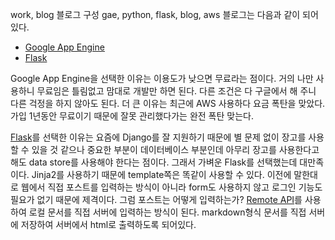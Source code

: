 work, blog
블로그 구성
gae, python, flask, blog, aws
블로그는 다음과 같이 되어있다.

* [Google App Engine](https://developers.google.com/appengine/)
* [Flask](http://flask.pocoo.org/)

Google App Engine을 선택한 이유는 이용도가 낮으면 무료라는 점이다. 거의 나만 사용하니 무료임은 틀림없고 맘대로 개발만 하면 된다. 다른 조건은 다 구글에서 해 주니 다른 걱정을 하지 않아도 된다.
더 큰 이유는 최근에 AWS 사용하다 요금 폭탄을 맞았다. 가입 1년동안 무료이기 때문에 잘못 관리했다가는 완전 폭탄 맞는다.

[Flask](https://developers.google.com/appengine/?hl=da)를 선택한 이유는 요즘에 Django를 잘 지원하기 때문에 별 문제 없이 장고를 사용할 수 있을 것 같으나 중요한 부분이 데이터베이스 부분인데 아무리 장고를 사용한다고 해도 data store를 사용해야 한다는 점이다.
그래서 가벼운 Flask를 선택했는데 대만족이다. Jinja2를 사용하기 때문에 template쪽은 똑같이 사용할 수 있다.
이전에 말한대로 웹에서 직접 포스트를 입력하는 방식이 아니라 form도 사용하지 않고 로그인 기능도 필요가 없기 때문에 제격이다.
그럼 포스트는 어떻게 입력하는가?
[Remote API](https://developers.google.com/appengine/docs/python/tools/remoteapi)를 사용하여 로컬 문서를 직접 서버에 입력하는 방식이 된다.
markdown형식 문서를 직접 서버에 저장하여 서버에서 html로 출력하도록 되어있다.

